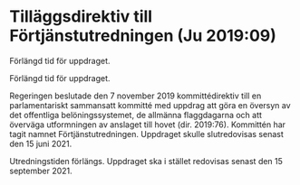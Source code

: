 # Tilläggsdirektiv till Förtjänstutredningen (Ju 2019:09)

Förlängd tid för uppdraget.

Förlängd tid för uppdraget.

Regeringen beslutade den 7 november 2019 kommittédirektiv till en parlamentariskt sammansatt kommitté med uppdrag att göra en översyn av det offentliga belöningssystemet, de allmänna flaggdagarna och att överväga utformningen av anslaget till hovet (dir. 2019:76). Kommittén har tagit namnet Förtjänstutredningen. Uppdraget skulle slutredovisas senast den 15 juni 2021.


Utredningstiden förlängs. Uppdraget ska i stället redovisas senast den 15 september 2021.
